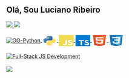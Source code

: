 ## Olá, Sou Luciano Ribeiro
 <div>
  <a href="https://github.com/lucianorbr">
  <img height="180em" src="https://github-readme-stats.vercel.app/api?username=lucianorbr&show_icons=true&theme=dracula&include_all_commits=true&count_private=true"/>
  <img height="180em" src="https://github-readme-stats.vercel.app/api/top-langs/?username=lucianorbr&layout=compact&langs_count=7&theme=dracula"/>
</div>
<div style="display: inline_block"><br>
  <img align="center" alt="GO-Python" height="30" width="30" src="https://img.icons8.com/color/50/000000/golang.png">
  <img align="center" alt="Rafa-Python" height="30" width="40" src="https://raw.githubusercontent.com/devicons/devicon/master/icons/python/python-original.svg">
  <img align="center" alt="Rafa-Js" height="30" width="40" src="https://raw.githubusercontent.com/devicons/devicon/master/icons/javascript/javascript-plain.svg">
  <img align="center" alt="Rafa-Ts" height="30" width="40" src="https://raw.githubusercontent.com/devicons/devicon/master/icons/typescript/typescript-plain.svg">
  <img align="center" alt="Rafa-HTML" height="30" width="40" src="https://raw.githubusercontent.com/devicons/devicon/master/icons/html5/html5-original.svg">
  <img align="center" alt="Rafa-CSS" height="30" width="40" src="https://raw.githubusercontent.com/devicons/devicon/master/icons/css3/css3-original.svg">
  
  
</div>
  
  <br>
  
  <div> 
   <a href="https://github.com/IsaacAlves7/javascript-programming"><img align="center" src="https://miro.medium.com/max/3200/1*OF0xEMkWBv-69zvmNs6RDQ.gif" title="Full-Stack JS           Development"/></a>
  </div>
  
  <br>
 
<div> 
  <a href="https://www.linkedin.com/in/lucianoribeirodevsup/" target="_blank"><img src="https://img.shields.io/badge/-LinkedIn-%230077B5?style=for-the-badge&logo=linkedin&logoColor=white" target="_blank"></a> 
</div>
 
